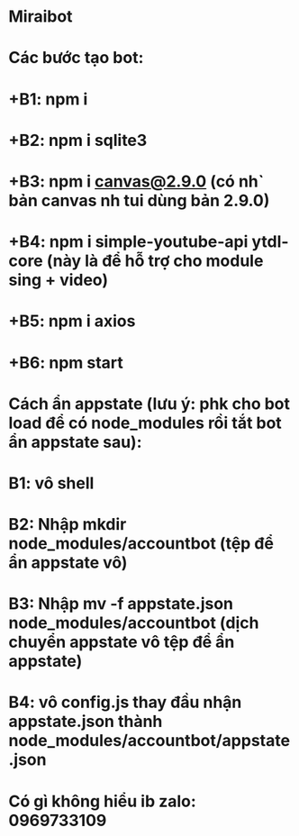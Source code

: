 # Miraibot
# Các bước tạo bot:
# +B1: npm i
# +B2: npm i sqlite3
# +B3: npm i canvas@2.9.0 (có nh` bản canvas nh tui dùng bản 2.9.0)
# +B4: npm i simple-youtube-api ytdl-core (này là để hỗ trợ cho module sing + video)
# +B5: npm i axios
# +B6: npm start
#
#
# Cách ẩn appstate (lưu ý: phk cho bot load để có node_modules rồi tắt bot ẩn appstate sau):
# B1: vô shell
# B2: Nhập mkdir node_modules/accountbot (tệp để ẩn appstate vô)
# B3: Nhập mv -f appstate.json node_modules/accountbot (dịch chuyển appstate vô tệp để ẩn appstate)
# B4: vô config.js thay đầu nhận appstate.json thành node_modules/accountbot/appstate.json
#
#
# Có gì không hiểu ib zalo: 0969733109
